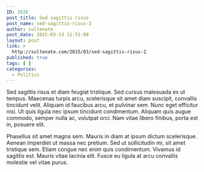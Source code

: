 ```yaml
---
ID: 2626
post_title: Sed sagittis risus
post_name: sed-sagittis-risus-2
author: sultenate
post_date: 2015-03-13 11:51:08
layout: post
link: >
  http://sultenate.com/2015/03/sed-sagittis-risus-2
published: true
tags: [ ]
categories:
  - Politics
---
```

Sed sagittis risus et diam feugiat tristique. Sed cursus malesuada ex ut tempus. Maecenas turpis arcu, scelerisque sit amet diam suscipit, convallis tincidunt velit. Aliquam id faucibus arcu, et pulvinar sem. Nunc eget efficitur nisi. Ut quis ligula nec ipsum tincidunt condimentum. Aliquam quis augue commodo, semper nulla ac, volutpat orci. Nam vitae libero finibus, porta est in, posuere elit.

Phasellus sit amet magna sem. Mauris in diam at ipsum dictum scelerisque. Aenean imperdiet ut massa nec pretium. Sed ut sollicitudin mi, sit amet tristique sem. Etiam congue nec enim quis condimentum. Vivamus id sagittis est. Mauris vitae lacinia elit. Fusce eu ligula at arcu convallis molestie vel vitae purus.